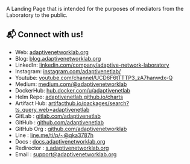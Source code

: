 A Landing Page that is intended for the purposes of mediators from the Laboratory to the public.

## 📬 Connect with us!

* Web: [adaptivenetworklab.org][1]
* Blog: [blog.adaptivenetworklab.org][2]
* LinkedIn: [linkedin.com/company/adaptive-network-laboratory][3]
* Instagram: [instagram.com/adaptivenetlab/][4]
* Youtube: [youtube.com/channel/UCD6F6tTTTP3_zA7hanwdx-Q][5]
* Medium: [medium.com/@adaptivenetworklab][6]
* DockerHub: [hub.docker.com/u/adaptivenetlab][7]
* Helm Repo: [adaptivenetlab.github.io/charts][8]
* Artifact Hub: [artifacthub.io/packages/search?ts_query_web=adaptivenetlab][9]
* GitLab : [gitlab.com/adaptivenetlab][10]
* GitHub : [github.com/adaptivenetlab][11]
* GitHub Org : [github.com/adaptivenetworklab][12]
* Line : [line.me/ti/p/~@qka3787h][13]
* Docs : [docs.adaptivenetworklab.org][14]
* Redirector : [s.adaptivenetworklab.org][16]
* Email : [support@adaptivenetworklab.org][15]

[1]: https://adaptivenetworklab.org
[2]: https://blog.adaptivenetworklab.org
[3]: https://www.linkedin.com/company/adaptive-network-laboratory
[4]: https://www.instagram.com/adaptivenetlab/
[5]: https://www.youtube.com/channel/UCD6F6tTTTP3_zA7hanwdx-Q
[6]: https://medium.com/@adaptivenetworklab/about
[7]: https://hub.docker.com/u/adaptivenetlab
[8]: https://adaptivenetlab.github.io/charts
[9]: https://artifacthub.io/packages/search?ts_query_web=adaptivenetlab
[10]: https://gitlab.com/adaptivenetlab
[11]: https://github.com/adaptivenetlab
[12]: https://github.com/adaptivenetworklab
[13]: https://line.me/ti/p/~@qka3787h
[14]: https://docs.adaptivenetworklab.org/
[15]: https://s.adaptivenetworklab.org/
[16]: support@adaptivenetworklab.org

